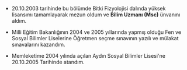 - 20.10.2003 tarihinde bu bölümde Bitki Fizyolojisi dalında yüksek lisansımı tamamlayarak mezun oldum ve **Bilim Uzmanı (Msc)** ünvanını aldım.

- Milli Eğitim Bakanlığının 2004 ve 2005 yıllarında yapmış olduğu Fen ve Sosyal Bilimler Liselerine Öğretmen seçme sınavının yazılı ve mülakat sınavalarını kazandım.

- Memleketime 2004 yılında açılan Aydın Sosyal Bilimler Lisesi'ne 20.10.2005 Tarihinde atandım.
